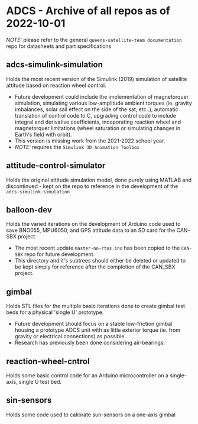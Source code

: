 # ADCS - Archive of all repos as of 2022-10-01
*NOTE:* please refer to the general `queens-satellite-team documentation` repo for datasheets and part specifications

## adcs-simulink-simulation
Holds the most recent version of the Simulink (2019) simulation of satellite attitude based on reaction wheel control.
- Future development could include the implementation of magnetorquer simulation, simulating various low-amplitude ambient torques (ie. gravity imbalances, solar sail effect on the side of the sat, etc..), automatic translation of control code to C, upgrading control code to include integral and derivative coefficients, incoporating reaction wheel and magnetorquer limitations (wheel saturation or simulating changes in Earth's field with orbit).
- This version is missing work from the 2021-2022 school year.
- *NOTE:* requires the `Simulink 3D Animation Toolbox`

## attitude-control-simulator
Holds the original attitude simulation model, done purely using MATLAB and discontinued - kept on the repo to reference in the development of the `adcs-simulink-simulation`

## balloon-dev
Holds the varied iterations on the development of Arduino code used to save BNO055, MPU6050, and GPS attitude data to an SD card for the CAN-SBX project.
- The most recent update `master-no-rtos.ino` has been copied to the `CAN-SBX` repo for future development.
- This directory and it's subtrees should either be deleted or updated to be kept simply for reference after the completion of the CAN_SBX project.

## gimbal
Holds STL files for the multiple basic iterations done to create gimbal test beds for a physical 'single U' prototype.
- Future development should focus on a stable low-friction gimbal housing a prototype ADCS unit with as little exterior torque (ie. from gravity or electrical connections) as possible.
- Research has previously been done considering air-bearings.

## reaction-wheel-cntrol
Holds some basic control code for an Arduino microcontroller on a single-axis, single U test bed.

## sin-sensors
Holds some code used to calibrate sun-sensors on a one-axis gimbal
